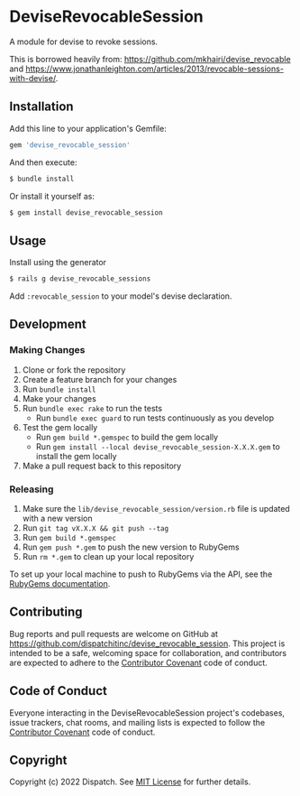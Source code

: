 # DeviseRevocableSession

A module for devise to revoke sessions.

This is borrowed heavily from: https://github.com/mkhairi/devise_revocable and https://www.jonathanleighton.com/articles/2013/revocable-sessions-with-devise/.

## Installation

Add this line to your application's Gemfile:

```ruby
gem 'devise_revocable_session'
```

And then execute:

```bash
$ bundle install
```

Or install it yourself as:

```bash
$ gem install devise_revocable_session
```

## Usage

Install using the generator

```bash
$ rails g devise_revocable_sessions
```

Add `:revocable_session` to your model's devise declaration.

## Development

### Making Changes

1. Clone or fork the repository
2. Create a feature branch for your changes
3. Run `bundle install`
4. Make your changes
5. Run `bundle exec rake` to run the tests
    * Run `bundle exec guard` to run tests continuously as you develop
6. Test the gem locally
    * Run `gem build *.gemspec` to build the gem locally
    * Run `gem install --local devise_revocable_session-X.X.X.gem` to install the gem locally
7. Make a pull request back to this repository

### Releasing

1. Make sure the `lib/devise_revocable_session/version.rb` file is updated with a new version
2. Run `git tag vX.X.X && git push --tag`
3. Run `gem build *.gemspec`
4. Run `gem push *.gem` to push the new version to RubyGems
5. Run `rm *.gem` to clean up your local repository

To set up your local machine to push to RubyGems via the API, see the [RubyGems documentation](https://guides.rubygems.org/publishing/#publishing-to-rubygemsorg).

## Contributing

Bug reports and pull requests are welcome on GitHub at https://github.com/dispatchitinc/devise_revocable_session. This project is intended to be a safe, welcoming space for collaboration, and contributors are expected to adhere to the [Contributor Covenant](http://contributor-covenant.org) code of conduct.

## Code of Conduct

Everyone interacting in the DeviseRevocableSession project's codebases, issue trackers, chat rooms, and mailing lists is expected to follow the [Contributor Covenant](http://contributor-covenant.org) code of conduct.

## Copyright

Copyright (c) 2022 Dispatch. See [MIT License](LICENSE.txt) for further details.
